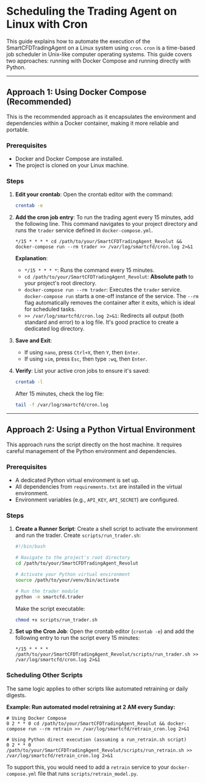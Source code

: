 # Scheduling the Trading Agent on Linux with Cron

This guide explains how to automate the execution of the SmartCFDTradingAgent on a Linux system using `cron`. `cron` is a time-based job scheduler in Unix-like computer operating systems. This guide covers two approaches: running with Docker Compose and running directly with Python.

---

## Approach 1: Using Docker Compose (Recommended)

This is the recommended approach as it encapsulates the environment and dependencies within a Docker container, making it more reliable and portable.

### Prerequisites
- Docker and Docker Compose are installed.
- The project is cloned on your Linux machine.

### Steps
1.  **Edit your crontab**:
    Open the crontab editor with the command:
    ```bash
    crontab -e
    ```

2.  **Add the cron job entry**:
    To run the trading agent every 15 minutes, add the following line. This command navigates to your project directory and runs the `trader` service defined in `docker-compose.yml`.

    ```cron
    */15 * * * * cd /path/to/your/SmartCFDTradingAgent_Revolut && docker-compose run --rm trader >> /var/log/smartcfd/cron.log 2>&1
    ```

    **Explanation**:
    - `*/15 * * * *`: Runs the command every 15 minutes.
    - `cd /path/to/your/SmartCFDTradingAgent_Revolut`: **Absolute path** to your project's root directory.
    - `docker-compose run --rm trader`: Executes the `trader` service. `docker-compose run` starts a one-off instance of the service. The `--rm` flag automatically removes the container after it exits, which is ideal for scheduled tasks.
    - `>> /var/log/smartcfd/cron.log 2>&1`: Redirects all output (both standard and error) to a log file. It's good practice to create a dedicated log directory.

3.  **Save and Exit**:
    - If using `nano`, press `Ctrl+X`, then `Y`, then `Enter`.
    - If using `vim`, press `Esc`, then type `:wq`, then `Enter`.

4.  **Verify**:
    List your active cron jobs to ensure it's saved:
    ```bash
    crontab -l
    ```
    After 15 minutes, check the log file:
    ```bash
    tail -f /var/log/smartcfd/cron.log
    ```

---

## Approach 2: Using a Python Virtual Environment

This approach runs the script directly on the host machine. It requires careful management of the Python environment and dependencies.

### Prerequisites
- A dedicated Python virtual environment is set up.
- All dependencies from `requirements.txt` are installed in the virtual environment.
- Environment variables (e.g., `API_KEY`, `API_SECRET`) are configured.

### Steps
1.  **Create a Runner Script**:
    Create a shell script to activate the environment and run the trader. Create `scripts/run_trader.sh`:
    ```bash
    #!/bin/bash

    # Navigate to the project's root directory
    cd /path/to/your/SmartCFDTradingAgent_Revolut

    # Activate your Python virtual environment
    source /path/to/your/venv/bin/activate

    # Run the trader module
    python -m smartcfd.trader
    ```
    Make the script executable:
    ```bash
    chmod +x scripts/run_trader.sh
    ```

2.  **Set up the Cron Job**:
    Open the crontab editor (`crontab -e`) and add the following entry to run the script every 15 minutes:
    ```cron
    */15 * * * * /path/to/your/SmartCFDTradingAgent_Revolut/scripts/run_trader.sh >> /var/log/smartcfd/cron.log 2>&1
    ```

### Scheduling Other Scripts
The same logic applies to other scripts like automated retraining or daily digests.

**Example: Run automated model retraining at 2 AM every Sunday:**
```cron
# Using Docker Compose
0 2 * * 0 cd /path/to/your/SmartCFDTradingAgent_Revolut && docker-compose run --rm retrain >> /var/log/smartcfd/retrain_cron.log 2>&1

# Using Python direct execution (assuming a run_retrain.sh script)
0 2 * * 0 /path/to/your/SmartCFDTradingAgent_Revolut/scripts/run_retrain.sh >> /var/log/smartcfd/retrain_cron.log 2>&1
```
To support this, you would need to add a `retrain` service to your `docker-compose.yml` file that runs `scripts/retrain_model.py`.
